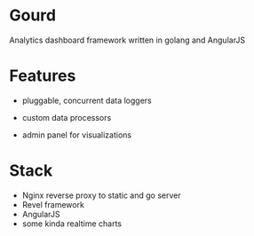 # Gourd

Analytics dashboard framework written in golang and AngularJS

# Features

- pluggable, concurrent data loggers
- custom data processors

- admin panel for visualizations

# Stack

- Nginx reverse proxy to static and go server
- Revel framework
- AngularJS
- some kinda realtime charts
